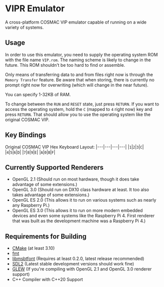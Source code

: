 # VIPR Emulator
A cross-platform COSMAC VIP emulator capable of running on a wide variety of systems.

## Usage
In order to use this emulator, you need to supply the operating system ROM with the file name `VIP.rom`.  The naming scheme is likely to change in the future.  This ROM shouldn't be too hard to find or assemble.

Only means of transferring data to and from files right now is through the `Memory Transfer` feature.  Be aware that when storing, there is currently no prompt right now for overwriting (which will change in the near future).

You can specify 1-32KB of RAM.

To change between the `RUN` and `RESET` state, just press `RETURN`.  If you want to access the operating system, hold the `C` (mapped to `4` right now) key and press `RETURN`.  That should allow you to use the operating system like the original COSMAC VIP.

## Key Bindings
Original COSMAC VIP Hex Keyboard Layout:
|---|---|---|---|
|`1`|`2`|`3`|`C`|
|`4`|`5`|`6`|`D`|
|`7`|`8`|`9`|`E`|
|`A`|`0`|`B`|`F`|

## Currently Supported Renderers
- OpenGL 2.1 (Should run on most hardware, though it does take advantage of some extensions.)
- OpenGL 3.0 (Should run on DX10 class hardware at least.  It too also takes advantage of some extensions.)
- OpenGL ES 2.0 (This allows it to run on various systems such as nearly any Raspberry Pi.)
- OpenGL ES 3.0 (This allows it to run on more modern embedded devices and even some systems like the Raspberry Pi 4.  First renderer that was built as the development machine was a Raspberry Pi 4.)

## Requirements for Building
- [CMake](https://www.cmake.org/download/) (at least 3.10)
- [fmt](https://github.com/fmt)
- [libmsbtfont](https://github.com/Bandock/libmsbtfont) (Requires at least 0.2.0, latest release recommended)
- [SDL2](https://www.libsdl.org/download-2.0.php) (Latest stable development versions should work fine)
- [GLEW](http://glew.sourceforget.net) (If you're compiling with OpenGL 2.1 and OpenGL 3.0 renderer support)
- C++ Compiler with C++20 Support
